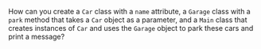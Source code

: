 How can you create a `Car` class with a `name` attribute, a `Garage` class with a `park` method that takes a `Car` object as a parameter, and a `Main` class that creates instances of `Car` and uses the `Garage` object to park these cars and print a message?
